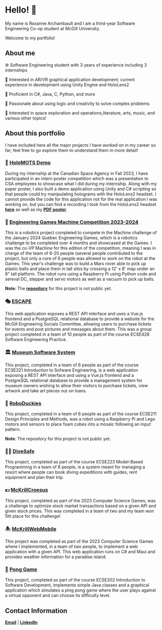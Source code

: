 # Hello! 👋

My name is Roxanne Archambault and I am a third-year Software Engineering Co-op student at McGill University.

Welcome to my portfolio!

## About me

⚙️ Software Engineering student with 3 years of experience including 3 internships

🔮 Interested in AR/VR graphical application development; current experience in development using Unity Engine and HoloLens2

🔎 Proficient in C#, Java, C, Python, and more

💎 Passionate about using logic and creativity to solve complex problems

🚀 Interested in space exploration and operations,literature, arts, music, and various other topics!

## About this portfolio

I have included here all the major projects I have worked on in my career so far; feel free to go explore them to understand them in more detail! 

### 🌟 [**HoloMOTS Demo**](https://github.com/rarchambault/rarchambault/tree/main/HoloMOTS%20Demo)

During my internship at the Canadian Space Agency in Fall 2023, I have participated in an intern poster competition which was a presentation to CSA employees to showcase what I did during my internship. Along with my paper poster, I also built a demo application using Unity and C# scripting so that people could try manipulating holograms with the HoloLens2 headset. I cannot provide the code for this application not for the real application I was working on, but you can find a recording I took from the HoloLens2 headset [**here**](https://github.com/rarchambault/rarchambault/blob/main/HoloMOTS%20Demo/AR%20Poster%20Demonstration.mp4) as well as my [**PDF poster**](https://github.com/rarchambault/rarchambault/blob/main/HoloMOTS%20Demo/HoloMOTS%20Poster%20-%20Roxanne%20Archambault.pdf).

### 🤖 [**Engineering Games Machine Competition 2023-2024**](https://github.com/rarchambault/rarchambault/tree/main/Machine2024)

This is a robotics project completed to compete in the Machine challenge of the January 2024 Quebec Engineering Games, which is a robotics challenge to be completed over 4 months and showcased at the Games. I was the co-VP Machine for this edition of the competition, meaning I was in charge of the team of 6-20 people (several people contributed to the project, but only a core of 6 people was allowed to work on the robot at the Games. This year's challenge was to build a Mars rover able to pick up plastic balls and place them in tall silos by crossing a 12' x 8' map under an 8" tall platform. The robot runs using a Raspberry Pi using Python code and sereval DC, stepper and servo motors as well as a vacuum to pick up balls.

**Note**: The [**repository**](https://github.com/MachineMGCIL/2023machine) for this project is not public yet.

### 🎭 [**ESCAPE**](https://github.com/rarchambault/ESCAPE/tree/5987d63d12b7c01f064cbe07d0400a38787f277b)

This web application exposes a REST API interface and uses a Vue.js frontend and a PostgreSQL relational database to provide a website for the McGill Engineering Socials Committee, allowing users to purchase tickets for events and post pictures and messages about them. This was a group project completed in a team of 10 people as part of the course ECSE428 Software Engineering Practice.

### 🏛 [**Museum Software System**](https://github.com/rarchambault/rarchambault/tree/main/Museum%20Software%20System)

This project, completed in a team of 6 people as part of the course ECSE321 Introduction to Sofware Engineering, is a web application exposing a REST API interface and using a Vue.js frontend and a PostgreSQL relational database to provide a management system for museum owners wishing to allow their visitors to purchase tickets, view artwork and take art pieces out on loans.

### 🦆 [**RoboDuckies**](https://github.com/WassimJabz/RoboDuckies/tree/e8931298b853999a711a9c258d94c3ed4b2381a9)

This project, completed in a team of 6 people as part of the course ECSE211 Design Principles and Methods, was a robot using a Raspberry Pi and Lego motors and sensors to place foam cubes into a mosaic following an input pattern.

**Note**: The repository for this project is not public yet.

### 🏊‍♀️ [**DiveSafe**](https://github.com/rarchambault/rarchambault/tree/main/DiveSafe)

This project, completed as part of the course ECSE223 Model-Based Programming in a team of 6 people, is a system meant for managing a resort where people can book diving expeditions with guides, rent equipment and plan their trip.

### 💵 [**McKrillCroesus**](https://github.com/rarchambault/McKrillCroesus/tree/92515c36b338004adab835f31641d464c24b5dad)

This project, completed as part of the 2023 Computer Science Games, was a challenge to optimize stock market transactions based on a given API and given stock prices. This was completed in a team of two and my team won 5th place for this challenge!

### 🏝 [**McKrillWebMobile**](https://github.com/rarchambault/McKrillWebMobile/tree/37378a742dd76b0c4fd735b63865201db3a58b63)

This project was completed as part of the 2023 Computer Science Games where I implemented, in a team of two people, to implement a web application with a given API. This web application runs on C# and Maui and provides weather information for a paradise island.

### 🏓 [**Pong Game**](https://github.com/rarchambault/pong-game/tree/a6492840e369a51ea266919d5d78d3f7fe41b061)

This project, completed as part of the course ECSE202 Introduction 
to Software Development, implements simple Java classes and a graphical application which simulates a ping pong game where the user plays against a virtual opponent and can choose its difficulty level.

## Contact Information

**[Email](mailto:roxanne.archambault@mail.mcgill.ca)** | **[LinkedIn](https://www.linkedin.com/in/roxanne-archambault/)**
